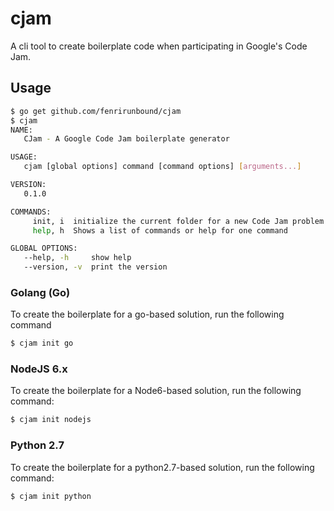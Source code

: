 # cjam

A cli tool to create boilerplate code when participating in Google's Code Jam.

## Usage

```bash
$ go get github.com/fenrirunbound/cjam
$ cjam
NAME:
   CJam - A Google Code Jam boilerplate generator

USAGE:
   cjam [global options] command [command options] [arguments...]

VERSION:
   0.1.0

COMMANDS:
     init, i  initialize the current folder for a new Code Jam problem set
     help, h  Shows a list of commands or help for one command

GLOBAL OPTIONS:
   --help, -h     show help
   --version, -v  print the version
```

### Golang (Go)

To create the boilerplate for a go-based solution, run the following command

```bash
$ cjam init go
```

### NodeJS 6.x

To create the boilerplate for a Node6-based solution, run the following command:

```bash
$ cjam init nodejs
```

### Python 2.7

To create the boilerplate for a python2.7-based solution, run the following command:

```bash
$ cjam init python
```
